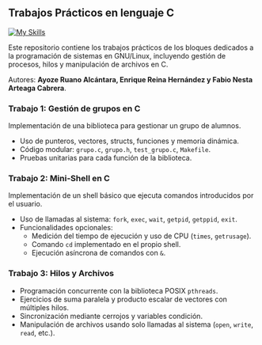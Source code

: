 
## Trabajos Prácticos en lenguaje C

[![My Skills](https://go-skill-icons.vercel.app/api/icons?i=c,centos,linux)](https://go-skill-icons.vercel.app)


Este repositorio contiene los trabajos prácticos de los bloques dedicados a la programación de sistemas en GNU/Linux, incluyendo gestión de procesos, hilos y manipulación de archivos en C. 

Autores: **Ayoze Ruano Alcántara, Enrique Reina Hernández y Fabio Nesta Arteaga Cabrera**.

### Trabajo 1: Gestión de grupos en C
Implementación de una biblioteca para gestionar un grupo de alumnos.
- Uso de punteros, vectores, structs, funciones y memoria dinámica.
- Código modular: `grupo.c`, `grupo.h`, `test_grupo.c`, `Makefile`.
- Pruebas unitarias para cada función de la biblioteca.

### Trabajo 2: Mini-Shell en C
Implementación de un shell básico que ejecuta comandos introducidos por el usuario.
- Uso de llamadas al sistema: `fork`, `exec`, `wait`, `getpid`, `getppid`, `exit`.
- Funcionalidades opcionales:
  - Medición del tiempo de ejecución y uso de CPU (`times`, `getrusage`).
  - Comando `cd` implementado en el propio shell.
  - Ejecución asíncrona de comandos con `&`.

### Trabajo 3: Hilos y Archivos
- Programación concurrente con la biblioteca POSIX `pthreads`.
- Ejercicios de suma paralela y producto escalar de vectores con múltiples hilos.
- Sincronización mediante cerrojos y variables condición.
- Manipulación de archivos usando solo llamadas al sistema (`open`, `write`, `read`, etc.).






